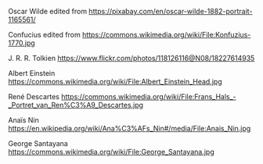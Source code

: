 
Oscar Wilde
edited from https://pixabay.com/en/oscar-wilde-1882-portrait-1165561/

Confucius
edited from https://commons.wikimedia.org/wiki/File:Konfuzius-1770.jpg

J. R. R. Tolkien
https://www.flickr.com/photos/118126116@N08/18227614935

Albert Einstein
https://commons.wikimedia.org/wiki/File:Albert_Einstein_Head.jpg

René Descartes
https://commons.wikimedia.org/wiki/File:Frans_Hals_-_Portret_van_Ren%C3%A9_Descartes.jpg

Anaïs Nin
https://en.wikipedia.org/wiki/Ana%C3%AFs_Nin#/media/File:Anais_Nin.jpg

George Santayana
https://commons.wikimedia.org/wiki/File:George_Santayana.jpg
